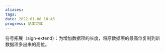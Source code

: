 ```yaml
---
aliases: 
tags: 
date: 2022-01-08 10:43
progress: 基本完成
---
```


符号拓展（sign-extend）：为增加数据项的长度，将原数据项的最高位复制到新数据项多出来的高位。